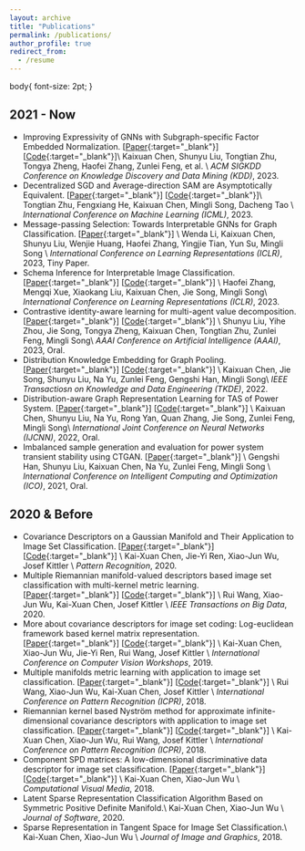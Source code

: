 ```yaml
---
layout: archive
title: "Publications"
permalink: /publications/
author_profile: true 
redirect_from:
  - /resume
---
```

body{
  font-size: 2pt;
}

## 2021 - Now
<!-- <p size='1'>一对中括号就可以将文字转换为超链接，如: <a href="">北京</a>，<a href="">上海</a>，<a href="">广州</a>，<a href="">深圳</a></p>\\ -->

- Improving Expressivity of GNNs with Subgraph-specific Factor Embedded Normalization. [[Paper](https://arxiv.org/abs/2305.19903){:target="_blank"}] [[Code](https://github.com/chenchkx/SuperNorm){:target="_blank"}]\\
  Kaixuan Chen, Shunyu Liu, Tongtian Zhu, Tongya Zheng, Haofei Zhang, Zunlei Feng, et al. \\
  *ACM SIGKDD Conference on Knowledge Discovery and Data Mining (KDD)*, 2023.
- Decentralized SGD and Average-direction SAM are Asymptotically Equivalent. [[Paper](https://arxiv.org/abs/2306.02913){:target="_blank"}] [[Code](https://github.com/Raiden-Zhu/ICML-2023-DSGD-and-SAM){:target="_blank"}]\\
  Tongtian Zhu, Fengxiang He, Kaixuan Chen, Mingli Song, Dacheng Tao \\
  *International Conference on Machine Learning (ICML)*, 2023.
- Message-passing Selection: Towards Interpretable GNNs for Graph Classification. [[Paper](https://openreview.net/pdf?id=99Go96dla5y){:target="_blank"}] \\
  Wenda Li, Kaixuan Chen, Shunyu Liu, Wenjie Huang, Haofei Zhang, Yingjie Tian, Yun Su, Mingli Song \\
  *International Conference on Learning Representations (ICLR)*, 2023, Tiny Paper.
- Schema Inference for Interpretable Image Classification. [[Paper](https://openreview.net/pdf?id=VGI9dSmTgPF){:target="_blank"}] [[Code](https://github.com/zhfeing/SchemaNet-PyTorch){:target="_blank"}] \\
  Haofei Zhang, Mengqi Xue, Xiaokang Liu, Kaixuan Chen, Jie Song, Mingli Song\\
  *International Conference on Learning Representations (ICLR)*, 2023.
- Contrastive identity-aware learning for multi-agent value decomposition. [[Paper](https://arxiv.org/abs/2211.12712){:target="_blank"}] [[Code](https://github.com/liushunyu/CIA){:target="_blank"}] \\
  Shunyu Liu, Yihe Zhou, Jie Song, Tongya Zheng, Kaixuan Chen, Tongtian Zhu, Zunlei Feng, Mingli Song\\
  *AAAI Conference on Artificial Intelligence (AAAI)*, 2023, Oral.
- Distribution Knowledge Embedding for Graph Pooling. [[Paper](https://ieeexplore.ieee.org/abstract/document/9896198){:target="_blank"}] [[Code](https://github.com/chenchkx/DKEPool){:target="_blank"}] \\
  Kaixuan Chen, Jie Song, Shunyu Liu, Na Yu, Zunlei Feng, Gengshi Han, Mingli Song\\
  *IEEE Transactiosn on Knowledge and Data Engineering (TKDE)*, 2022.
- Distribution-aware Graph Representation Learning for TAS of Power System. [[Paper](https://ieeexplore.ieee.org/abstract/document/9892854){:target="_blank"}] [[Code](https://github.com/chenchkx/DKEPool-TSA){:target="_blank"}] \\
  Kaixuan Chen, Shunyu Liu, Na Yu, Rong Yan, Quan Zhang, Jie Song, Zunlei Feng, Mingli Song\\
  *International Joint Conference on Neural Networks (IJCNN)*, 2022, Oral.
- Imbalanced sample generation and evaluation for power system transient stability using CTGAN. [[Paper](https://link.springer.com/chapter/10.1007/978-3-030-93247-3_55){:target="_blank"}] \\
  Gengshi Han, Shunyu Liu, Kaixuan Chen, Na Yu, Zunlei Feng, Mingli Song \\
  *International Conference on Intelligent Computing and Optimization (ICO)*, 2021, Oral.

## 2020 & Before

- Covariance Descriptors on a Gaussian Manifold and Their Application to Image Set Classification. [[Paper](https://www.sciencedirect.com/science/article/abs/pii/S0031320320302661){:target="_blank"}] [[Code](https://github.com/chenchkx/RiemannianCovDs){:target="_blank"}] \\
  Kai-Xuan Chen, Jie-Yi Ren, Xiao-Jun Wu, Josef Kittler \\
  *Pattern Recognition*, 2020.
- Multiple Riemannian manifold-valued descriptors based image set classification with multi-kernel metric learning. [[Paper](https://ieeexplore.ieee.org/abstract/document/9043722){:target="_blank"}] [[Code](https://github.com/chenchkx/MRMML-v1.0){:target="_blank"}] \\
  Rui Wang, Xiao-Jun Wu, Kai-Xuan Chen, Josef Kittler \\
  *IEEE Transactions on Big Data*, 2020.
- More about covariance descriptors for image set coding: Log-euclidean framework based kernel matrix representation. [[Paper](https://openaccess.thecvf.com/content_ICCVW_2019/html/CEFRL/Chen_More_About_Covariance_Descriptors_for_Image_Set_Coding_Log-Euclidean_Framework_ICCVW_2019_paper.html){:target="_blank"}] [[Code](https://github.com/chenchkx/iCovDs){:target="_blank"}]  \\
  Kai-Xuan Chen, Xiao-Jun Wu, Jie-Yi Ren, Rui Wang, Josef Kittler \\
  *International Conference on Computer Vision Workshops*, 2019.
- Multiple manifolds metric learning with application to image set classification. [[Paper](https://ieeexplore.ieee.org/abstract/document/8546030){:target="_blank"}] [[Code](https://github.com/chenchkx/MMML){:target="_blank"}] \\
  Rui Wang, Xiao-Jun Wu, Kai-Xuan Chen, Josef Kittler \\
  *International Conference on Pattern Recognition (ICPR)*, 2018.
- Riemannian kernel based Nyström method for approximate infinite-dimensional covariance descriptors with application to image set classification. [[Paper](https://ieeexplore.ieee.org/abstract/document/8545822){:target="_blank"}] [[Code](https://github.com/chenchkx/NYS-Apx){:target="_blank"}] \\
  Kai-Xuan Chen, Xiao-Jun Wu, Rui Wang, Josef Kittler \\
  *International Conference on Pattern Recognition (ICPR)*, 2018.
- Component SPD matrices: A low-dimensional discriminative data descriptor for image set classification. [[Paper](https://link.springer.com/article/10.1007/s41095-018-0119-7){:target="_blank"}] [[Code](https://github.com/chenchkx/ComponentSPD){:target="_blank"}] \\
  Kai-Xuan Chen, Xiao-Jun Wu \\
  *Computational Visual Media*, 2018.
- Latent Sparse Representation Classification Algorithm Based on Symmetric Positive Definite Manifold.\\
  Kai-Xuan Chen, Xiao-Jun Wu \\
  *Journal of Software*, 2020.
- Sparse Representation in Tangent Space for Image Set Classification.\\
  Kai-Xuan Chen, Xiao-Jun Wu \\
  *Journal of Image and Graphics*, 2018.

<!-- {% if author.googlescholar %}
  You can also find my articles on <u><a href="{{author.googlescholar}}">my Google Scholar profile</a>.</u>
{% endif %}

{% include base_path %}

{% for post in site.publications reversed %}
  {% include archive-single.html %}
{% endfor %} -->

